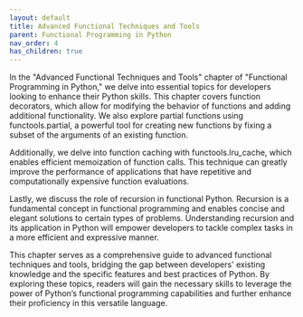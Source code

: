 ```yaml
---
layout: default
title: Advanced Functional Techniques and Tools
parent: Functional Programming in Python
nav_order: 4
has_children: true
---
```

In the "Advanced Functional Techniques and Tools" chapter of "Functional Programming in Python," we delve into essential topics for developers looking to enhance their Python skills. This chapter covers function decorators, which allow for modifying the behavior of functions and adding additional functionality. We also explore partial functions using functools.partial, a powerful tool for creating new functions by fixing a subset of the arguments of an existing function.

Additionally, we delve into function caching with functools.lru_cache, which enables efficient memoization of function calls. This technique can greatly improve the performance of applications that have repetitive and computationally expensive function evaluations.

Lastly, we discuss the role of recursion in functional Python. Recursion is a fundamental concept in functional programming and enables concise and elegant solutions to certain types of problems. Understanding recursion and its application in Python will empower developers to tackle complex tasks in a more efficient and expressive manner.

This chapter serves as a comprehensive guide to advanced functional techniques and tools, bridging the gap between developers' existing knowledge and the specific features and best practices of Python. By exploring these topics, readers will gain the necessary skills to leverage the power of Python’s functional programming capabilities and further enhance their proficiency in this versatile language.